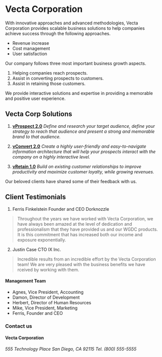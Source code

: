 # Vecta Corporation

With innovative approaches and advanced methodologies, Vecta Corporation provides scalable business solutions to help companies achieve success through the following approaches.
- Revenue increase
- Cost management
- User satisfaction

Our company follows three most important business growth aspects.
1. Helping companies reach prospects.
2. Assist in converting prospects to customers.
3. Assist in retaining those customers.


We provide interactive solutions and expertise in providing a memorable and positive user experience.

## Vecta Corp Solutions 

1. [**vProspect 2.0**](www.google.com)
*Define and research your target audience, define your strategy to reach that audience and present a strong and memorable brand to that audience.*

2. [**vConvert 2.0**](www.amazon.com)
*Create a highly user-friendly and easy-to-navigate information architecture that will help your prospects interact with the company on a highly interactive level.*

3. [**vRetain 1.0**](www.netflix.com)
*Build on existing customer relationships to improve productivity and maximize customer loyalty, while growing revenues.*


Our beloved clients have shared some of their feedback with us.

## Client Testimonials
1. Ferris Finkelstein
Founder and CEO
Dorknozzle

> Throughout the years we have worked with Vecta Corporation, we have always been amazed at the level of dedication and professionalism that they have provided us and our WGDC products. It is this commitment that has increased both our income and exposure exponentially.

2. Justin Case
CTO
IX Inc.


>Incredible results from an incredible effort by the Vecta Corporation team! We are very pleased with the business benefits we have rceived by working with them.



#### Management Team
- Agnes, Vice President, Accounting
- Damon, Director of Development
- Herbert, Director of Human Resources
- Mike, Vice President, Marketing
- Ferris, Founder and CEO


### Contact us

#### Vecta Corporation
*555 Technology Place
San Diego, CA 92115
Tel. (800) 555-5555*